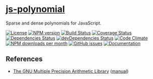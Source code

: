 [js-polynomial](http://aureooms.github.io/js-polynomial)
==

Sparse and dense polynomials for JavaScript.

[![License](https://img.shields.io/github/license/aureooms/js-polynomial.svg?style=flat)](https://raw.githubusercontent.com/aureooms/js-polynomial/master/LICENSE)
[![NPM version](https://img.shields.io/npm/v/@aureooms/js-polynomial.svg?style=flat)](https://www.npmjs.org/package/@aureooms/js-polynomial)
[![Build Status](https://img.shields.io/travis/aureooms/js-polynomial.svg?style=flat)](https://travis-ci.org/aureooms/js-polynomial)
[![Coverage Status](https://img.shields.io/coveralls/aureooms/js-polynomial.svg?style=flat)](https://coveralls.io/r/aureooms/js-polynomial)
[![Dependencies Status](https://img.shields.io/david/aureooms/js-polynomial.svg?style=flat)](https://david-dm.org/aureooms/js-polynomial#info=dependencies)
[![devDependencies Status](https://img.shields.io/david/dev/aureooms/js-polynomial.svg?style=flat)](https://david-dm.org/aureooms/js-polynomial#info=devDependencies)
[![Code Climate](https://img.shields.io/codeclimate/github/aureooms/js-polynomial.svg?style=flat)](https://codeclimate.com/github/aureooms/js-polynomial)
[![NPM downloads per month](https://img.shields.io/npm/dm/@aureooms/js-polynomial.svg?style=flat)](https://www.npmjs.org/package/@aureooms/js-polynomial)
[![GitHub issues](https://img.shields.io/github/issues/aureooms/js-polynomial.svg?style=flat)](https://github.com/aureooms/js-polynomial/issues)
[![Documentation](https://aureooms.github.io/js-polynomial/badge.svg)](https://aureooms.github.io/js-polynomial/source.html)

## References

 - [The GNU Multiple Precision Arithmetic Library](https://gmplib.org) ([manual](https://gmplib.org/gmp-man-6.0.0a.pdf))
